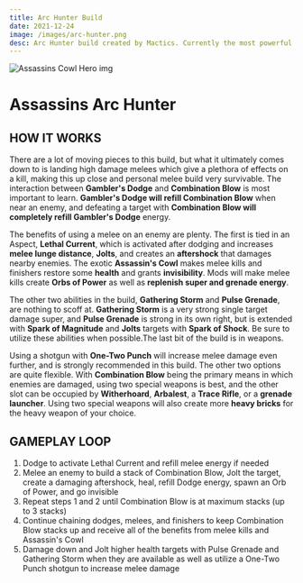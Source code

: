 ```yaml
---
title: Arc Hunter Build
date: 2021-12-24
image: /images/arc-hunter.png
desc: Arc Hunter build created by Mactics. Currently the most powerful build for raw damage output and survivability.
---
```


![Assassins Cowl Hero img](/images/AssassinsCowl.jpg "Assassins Cowl D2")

# Assassins Arc Hunter

## HOW IT WORKS

There are a lot of moving pieces to this build, but what it ultimately comes down to is landing high damage melees which give a plethora of effects on a kill, making this up close and personal melee build very survivable. The interaction between **Gambler's Dodge** and **Combination Blow** is most important to learn. **Gambler's Dodge will refill Combination Blow** when near an enemy, and defeating a target with **Combination Blow will completely refill Gambler's Dodge** energy.

The benefits of using a melee on an enemy are plenty. The first is tied in an Aspect, **Lethal Current**, which is activated after dodging and increases **melee lunge distance**, **Jolts**, and creates an **aftershock** that damages nearby enemies. The exotic **Assassin's Cowl** makes melee kills and finishers restore some **health** and grants **invisibility**. Mods will make melee kills create **Orbs of Power** as well as **replenish super and grenade energy**.

The other two abilities in the build, **Gathering Storm** and **Pulse Grenade**, are nothing to scoff at. **Gathering Storm** is a very strong single target damage super, and **Pulse Grenade** is strong in its own right, but is extended with **Spark of Magnitude** and **Jolts** targets with **Spark of Shock**. Be sure to utilize these abilities when possible.The last bit of the build is in weapons.

Using a shotgun with **One-Two Punch** will increase melee damage even further, and is strongly recommended in this build. The other two options are quite flexible. With **Combination Blow** being the primary means in which enemies are damaged, using two special weapons is best, and the other slot can be occupied by **Witherhoard**, **Arbalest**, a **Trace Rifle**, or a **grenade launcher**. Using two special weapons will also create more **heavy bricks** for the heavy weapon of your choice.

## GAMEPLAY LOOP

1. Dodge to activate Lethal Current and refill melee energy if needed
2. Melee an enemy to build a stack of Combination Blow, Jolt the target, create a damaging aftershock, heal, refill Dodge energy, spawn an Orb of Power, and go invisible
3. Repeat steps 1 and 2 until Combination Blow is at maximum stacks (up to 3 stacks)
4. Continue chaining dodges, melees, and finishers to keep Combination Blow stacks up and receive all of the benefits from melee kills and Assassin's Cowl
5. Damage down and Jolt higher health targets with Pulse Grenade and Gathering Storm when they are available as well as utilize a One-Two Punch shotgun to increase melee damage
